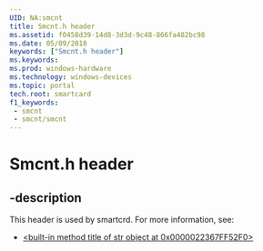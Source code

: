 ```yaml
---
UID: NA:smcnt
title: Smcnt.h header
ms.assetid: f0458d39-14d8-3d3d-9c48-866fa482bc98
ms.date: 05/09/2018
keywords: ["Smcnt.h header"]
ms.keywords: 
ms.prod: windows-hardware
ms.technology: windows-devices
ms.topic: portal
tech.root: smartcard
f1_keywords:
 - smcnt
 - smcnt/smcnt
---
```


# Smcnt.h header


## -description

This header is used by smartcrd. For more information, see:

- [<built-in method title of str object at 0x0000022367FF52F0>](../_smartcrd/index.md)

